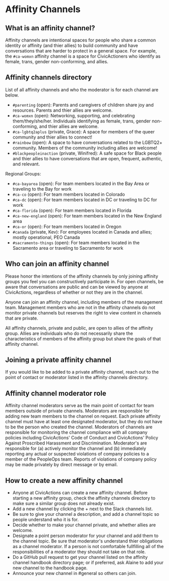 # Affinity Channels

## What is an affinity channel?

Affinity channels are intentional spaces for people who share a common identity or affinity (and thier allies) to build community and have conversations that are harder to protect in a general space. For example, the `#ca-womxn` affinity channel is a space for CivicActioners who identify as female, trans, gender non-conforming, and allies. 

## Affinity channels directory

List of all affinity channels and who the moderator is for each channel are below.

- `#parenting` (open): Parents and caregivers of children share joy and resources. Parents and thier allies are welcome.
- `#ca-womxn` (open): Networking, supporting, and celebrating them/they/she/her. Individuals identifying as female, trans, gender non-conforming, and thier allies are welcome.
- `#ca-lgbtq2aplus` (private, Grace): A space for members of the queer community and thier allies to connect!
- `#rainbow` (open): A space to have conversations related to the LGBTQ2+ community. Members of the community including allies are welcome!
- `#blackpeopleinaction` (private, Winifred): A safe space for Black people and thier allies to have conversations that are open, frequent, authentic, and relevant.

Regional Groups:

- `#ca-bayarea` (open): For team members located in the Bay Area or traveling to the Bay for work
- `#ca-co` (open): For team members located in Colorado
- `#ca-dc` (open): For team members located in DC or traveling to DC for work
- `#ca-florida` (open): For team members located in Florida
- `#ca-new-england` (open): For team members located in the New England area
- `#ca-or` (open): For team members located in Oregon
- `#canada` (private, Kev): For employees located in Canada and allies; mostly operational, PEO Canada
- `#sacramento-things` (open): For team members located in the Sacramento area or traveling to Sacramento for work

## Who can join an affinity channel

Please honor the intentions of the affinity channels by only joining affinity groups you feel you can constructively participate in. For open channels, be aware that conversations are public and can be viewed by anyone at CivicActions, regardless of whether or not they are in the channel.

Anyone can join an affinity channel, including members of the management team. Management members who are not in the affinity channels do not monitor private channels but reserves the right to view content in channels that are private.

All affinity channels, private and public, are open to allies of the affinity group. Allies are individuals who do not necessarily share the characteristics of members of the affinity group but share the goals of that affinity channel. 

## Joining a private affinity channel

If you would like to be added to a private affinity channel, reach out to the point of contact or moderator listed in the affinity channels directory.

## Affinity channel moderator role

Affinity channel moderators serve as the main point of contact for team members outside of private channels. Moderators are responsible for adding new team members to the channel on request. Each private affinity channel must have at least one designated moderator, but they do not have to be the person who created the channel. Moderators of channels are responsible for monitoring the channel compliance with all company policies including CivicActions' Code of Conduct and CivicActions' Policy Against Proscribed Harassment and Discrimination. Moderator's are responsible for (a) actively monitor the channel and (b) immediately reporting any actual or suspected violations of company policies to a member of the PeopleOps team. Reports of violations of company policy may be made privately by direct message or by email.

## How to create a new affinity channel

- Anyone at CivicActions can create a new affinity channel. Before starting a new affinity group, check the affinity channels directory to make sure a similar group does not already exist.
- Add a new channel by clicking the + next to the Slack channels list.
- Be sure to give your channel a description, and add a channel topic so people understand who it is for.
- Decide whether to make your channel private, and whether allies are welcome.
- Designate a point person moderator for your channel and add them to the channel topic. Be sure that moderator's understand thier obligations as a channel moderator. If a person is not comfortable fullfilling all of the responsibilities of a moderator they should not take on that role.
- Do a GitHub pull request to get your channel listed on the affinity channel handbook directory page; or if preferred, ask Alaine to add your new channel to the handbook page.
- Announce your new channel in #general so others can join.
